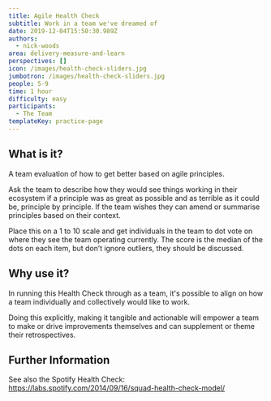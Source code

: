 ```yaml
---
title: Agile Health Check
subtitle: Work in a team we've dreamed of
date: 2019-12-04T15:50:30.989Z
authors:
  - nick-woods
area: delivery-measure-and-learn
perspectives: []
icon: /images/health-check-sliders.jpg
jumbotron: /images/health-check-sliders.jpg
people: 5-9
time: 1 hour
difficulty: easy
participants:
  - The Team
templateKey: practice-page
---
```

## What is it?

A team evaluation of how to get better based on agile principles.

Ask the team to describe how they would see things working in their ecosystem if a principle was as great as possible and as terrible as it could be, principle by principle. If the team wishes they can amend or summarise principles based on their context.

Place this on a 1 to 10 scale and get individuals in the team to dot vote on where they see the team operating currently. The score is the median of the dots on each item, but don’t ignore outliers, they should be discussed.



## Why use it?

In running this Health Check through as a team, it's possible to align on how a team individually and collectively would like to work.

Doing this explicitly, making it tangible and actionable will empower a team to make or drive improvements themselves and can supplement or theme their retrospectives.



## Further Information

See also the Spotify Health Check: https://labs.spotify.com/2014/09/16/squad-health-check-model/
